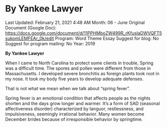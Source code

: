 # By Yankee Lawyer

Last Updated: February 21, 2021 4:48 AM
Month: 06 - June
Original Document (Google Doc): https://docs.google.com/document/d/11PPHMboZW499R_rKfusIaDWVQFT5sukomLEMFEAr_0k/edit
Program: Word Theme Essay
Suggest for blog: No
Suggest for program mailing: No
Year: 2019

**By Yankee Lawyer**

When I came to North Carolina to protect some clients in trouble, Spring was a difficult time. The spores and pollen were different from those in Massachusetts. I developed severe bronchitis as foreign plants took root in my nose. It took my body five years to develop adequate defenses.

That is not what we mean when we talk about “spring fever”.

Spring fever is an emotional condition that affects people as the nights shorten and the days grow longer and warmer. It’s a form of SAD (seasonal affectiveness disorder) characterized by languor, restlessness, and impulsiveness, seemingly irrational behavior. Many women become December brides because of irresponsible behavior by springtime.